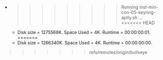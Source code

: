 * >>>>>>>>> Running inst-min-con-05-keyring-aptly.sh ...
<<<<<<< HEAD
  * Disk size = 1275568K. Space Used = 4K. Runtime = 00:00:00:01.
=======
  * Disk size = 1266340K. Space Used = 4K. Runtime = 00:00:00:00.
>>>>>>> refs/remotes/origin/bullseye
